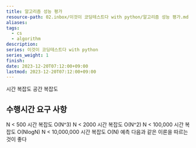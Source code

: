 ```yaml
---
title: 알고리즘 성능 평가
resource-path: 02.inbox/이것이 코딩테스트다 with python/알고리즘 성능 평가.md
aliases:
tags:
  - cs
  - algorithm
description:
series: 이것이 코딩테스트다 with python
series_weight: 1
finish:
date: 2023-12-20T07:12:00+09:00
lastmod: 2023-12-20T07:12:00+09:00
---
```

시간 복잡도
공간 복잡도

## 수행시간 요구 사항
N < 500 시간 복잡도 O(N^3)
N < 2000 시간 복잡도 O(N^2)
N < 100,000 시간 복잡도 O(NlogN)
N < 10,000,000 시간 복잡도 O(N)
예측 다음과 같은 이론을 따르는 것이 좋다

